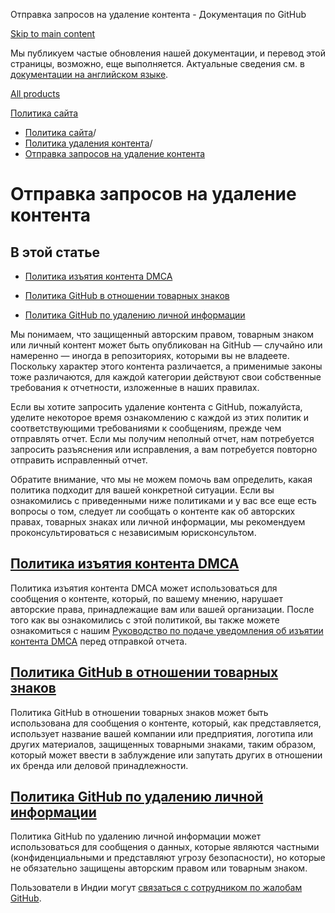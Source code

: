 Отправка запросов на удаление контента - Документация по GitHub

[Skip to main content](#main-content)

Мы публикуем частые обновления нашей документации, и перевод этой страницы, возможно, еще выполняется. Актуальные сведения см. в [документации на английском языке](/en).

[All products](/ru)

[Политика сайта](/ru/site-policy)

* [Политика сайта](/ru/site-policy)/
* [Политика удаления контента](/ru/site-policy/content-removal-policies)/
* [Отправка запросов на удаление контента](/ru/site-policy/content-removal-policies/submitting-content-removal-requests)

Отправка запросов на удаление контента
==========

В этой статье
----------

* [Политика изъятия контента DMCA](#dmca-takedown-policy)

* [Политика GitHub в отношении товарных знаков](#github-trademark-policy)

* [Политика GitHub по удалению личной информации](#github-private-information-removal-policy)

Мы понимаем, что защищенный авторским правом, товарным знаком или личный контент может быть опубликован на GitHub — случайно или намеренно — иногда в репозиториях, которыми вы не владеете. Поскольку характер этого контента различается, а применимые законы тоже различаются, для каждой категории действуют свои собственные требования к отчетности, изложенные в наших правилах.

Если вы хотите запросить удаление контента с GitHub, пожалуйста, уделите некоторое время ознакомлению с каждой из этих политик и соответствующими требованиями к сообщениям, прежде чем отправлять отчет. Если мы получим неполный отчет, нам потребуется запросить разъяснения или исправления, а вам потребуется повторно отправить исправленный отчет.

Обратите внимание, что мы не можем помочь вам определить, какая политика подходит для вашей конкретной ситуации. Если вы ознакомились с приведенными ниже политиками и у вас все еще есть вопросы о том, следует ли сообщать о контенте как об авторских правах, товарных знаках или личной информации, мы рекомендуем проконсультироваться с независимым юрисконсультом.

[](#dmca-takedown-policy)[Политика изъятия контента DMCA](/ru/site-policy/content-removal-policies/dmca-takedown-policy)
----------

Политика изъятия контента DMCA может использоваться для сообщения о контенте, который, по вашему мнению, нарушает авторские права, принадлежащие вам или вашей организации. После того как вы ознакомились с этой политикой, вы также можете ознакомиться с нашим [Руководство по подаче уведомления об изъятии контента DMCA](/ru/site-policy/content-removal-policies/guide-to-submitting-a-dmca-takedown-notice) перед отправкой отчета.

[](#github-trademark-policy)[Политика GitHub в отношении товарных знаков](/ru/site-policy/content-removal-policies/github-trademark-policy)
----------

Политика GitHub в отношении товарных знаков может быть использована для сообщения о контенте, который, как представляется, использует название вашей компании или предприятия, логотипа или других материалов, защищенных товарными знаками, таким образом, который может ввести в заблуждение или запутать других в отношении их бренда или деловой принадлежности.

[](#github-private-information-removal-policy)[Политика GitHub по удалению личной информации](/ru/site-policy/content-removal-policies/github-private-information-removal-policy)
----------

Политика GitHub по удалению личной информации может использоваться для сообщения о данных, которые являются частными (конфиденциальными и представляют угрозу безопасности), но которые не обязательно защищены авторским правом или товарным знаком.

Пользователи в Индии могут [связаться с сотрудником по жалобам GitHub](https://support.github.com/contact/india-grievance-officer).
